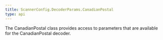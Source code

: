 ```yaml
---
title: ScannerConfig.DecoderParams.CanadianPostal
type: api
---
```



The CanadianPostal class provides access to parameters that are
 available for the CanadianPostal decoder.

